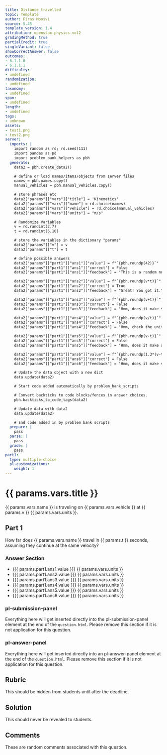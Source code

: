 ```yaml
---
title: Distance travelled
topic: Template
author: Firas Moosvi
source: 5.45
template_version: 1.4
attribution: openstax-physics-vol2
gradingMethod: true
partialCredit: true
singleVariant: false
showCorrectAnswer: false
outcomes:
- 6.1.1.0
- 6.1.1.1
difficulty:
- undefined
randomization:
- undefined
taxonomy:
- undefined
span:
- undefined
length:
- undefined
tags:
- unknown
assets:
- test1.png
- test2.png
server:
  imports: |
    import random as rd; rd.seed(111)
    import pandas as pd
    import problem_bank_helpers as pbh
  generate: |
    data2 = pbh.create_data2()

    # define or load names/items/objects from server files
    names = pbh.names.copy()
    manual_vehicles = pbh.manual_vehicles.copy()

    # store phrases etc
    data2["params"]["vars"]["title"] = 'Kinematics'
    data2["params"]["vars"]["name"] = rd.choice(names)
    data2["params"]["vars"]["vehicle"] = rd.choice(manual_vehicles)
    data2["params"]["vars"]["units"] = "m/s"

    # Randomize Variables
    v = rd.randint(2,7)
    t = rd.randint(5,10)

    # store the variables in the dictionary "params"
    data2["params"]["v"] = v
    data2["params"]["t"] = t

    # define possible answers
    data2["params"]["part1"]["ans1"]["value"] = f"`{pbh.roundp(42)}`"
    data2["params"]["part1"]["ans1"]["correct"] = False
    data2["params"]["part1"]["ans1"]["feedback"] = "This is a random number, you probably selected this choice by mistake! Try again please!"

    data2["params"]["part1"]["ans2"]["value"] = f"`{pbh.roundp(v*t)}`"
    data2["params"]["part1"]["ans2"]["correct"] = True
    data2["params"]["part1"]["ans2"]["feedback"] = "Great! You got it."

    data2["params"]["part1"]["ans3"]["value"] = f"`{pbh.roundp(v+t)}`"
    data2["params"]["part1"]["ans3"]["correct"] = False
    data2["params"]["part1"]["ans3"]["feedback"] = "Hmm, does it make sense to add a velocity and a time? Check the units!"

    data2["params"]["part1"]["ans4"]["value"] = f"`{pbh.roundp(v/t)}`"
    data2["params"]["part1"]["ans4"]["correct"] = False
    data2["params"]["part1"]["ans4"]["feedback"] = "Hmm, check the units of the resulting answer: v/t."

    data2["params"]["part1"]["ans5"]["value"] = f"`{pbh.roundp(v-t)}`"
    data2["params"]["part1"]["ans5"]["correct"] = False
    data2["params"]["part1"]["ans5"]["feedback"] = "Hmm, does it make sense to subtract a velocity and a time? Check the units!"

    data2["params"]["part1"]["ans6"]["value"] = f"`{pbh.roundp(1.3*(v-t))}`"
    data2["params"]["part1"]["ans6"]["correct"] = False
    data2["params"]["part1"]["ans6"]["feedback"] = "Hmm, does it make sense to subtract a velocity and a time? Check the units!"

    # Update the data object with a new dict
    data.update(data2)

    # Start code added automatically by problem_bank_scripts

    # Convert backticks to code blocks/fences in answer choices.
    pbh.backticks_to_code_tags(data2)

    # Update data with data2
    data.update(data2)

    # End code added in by problem bank scripts
  prepare: |
    pass
  parse: |
    pass
  grade: |
    pass
part1:
  type: multiple-choice
  pl-customizations:
    weight: 1
---
```

# {{ params.vars.title }}

{{ params.vars.name }} is traveling on {{ params.vars.vehicle }} at {{ params.v }} {{ params.vars.units }}.

## Part 1

How far does {{ params.vars.name }} travel in {{ params.t }} seconds, assuming they continue at the same velocity?

### Answer Section 

- {{{ params.part1.ans1.value }}} {{ params.vars.units }}
- {{{ params.part1.ans2.value }}} {{ params.vars.units }}
- {{{ params.part1.ans3.value }}} {{ params.vars.units }}
- {{{ params.part1.ans4.value }}} {{ params.vars.units }}
- {{{ params.part1.ans5.value }}} {{ params.vars.units }}
- {{{ params.part1.ans6.value }}} {{ params.vars.units }}

### pl-submission-panel

Everything here will get inserted directly into the pl-submission-panel element at the end of the `question.html`.
Please remove this section if it is not application for this question.

### pl-answer-panel

Everything here will get inserted directly into an pl-answer-panel element at the end of the `question.html`.
Please remove this section if it is not application for this question.

## Rubric

This should be hidden from students until after the deadline.

## Solution

This should never be revealed to students.

## Comments

These are random comments associated with this question.

